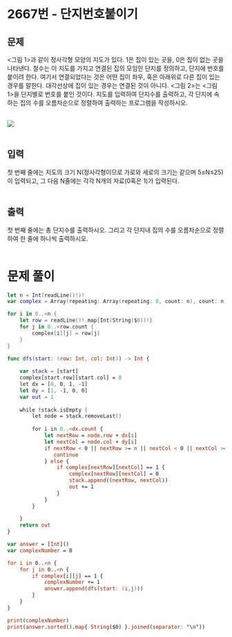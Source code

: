 # 2667번 - 단지번호붙이기
## 문제
<그림 1>과 같이 정사각형 모양의 지도가 있다. 1은 집이 있는 곳을, 0은 집이 없는 곳을 나타낸다. 철수는 이 지도를 가지고 연결된 집의 모임인 단지를 정의하고, 단지에 번호를 붙이려 한다. 여기서 연결되었다는 것은 어떤 집이 좌우, 혹은 아래위로 다른 집이 있는 경우를 말한다. 대각선상에 집이 있는 경우는 연결된 것이 아니다. <그림 2>는 <그림 1>을 단지별로 번호를 붙인 것이다. 지도를 입력하여 단지수를 출력하고, 각 단지에 속하는 집의 수를 오름차순으로 정렬하여 출력하는 프로그램을 작성하시오.
<br><br>

![](https://www.acmicpc.net/upload/images/ITVH9w1Gf6eCRdThfkegBUSOKd.png)
<br><br>

## 입력
첫 번째 줄에는 지도의 크기 N(정사각형이므로 가로와 세로의 크기는 같으며 5≤N≤25)이 입력되고, 그 다음 N줄에는 각각 N개의 자료(0혹은 1)가 입력된다.
<br><br>

## 출력
첫 번째 줄에는 총 단지수를 출력하시오. 그리고 각 단지내 집의 수를 오름차순으로 정렬하여 한 줄에 하나씩 출력하시오.
<br><br>

# 문제 풀이
```Swift
let n = Int(readLine()!)!
var complex = Array(repeating: Array(repeating: 0, count: n), count: n)

for i in 0..<n {
    let row = readLine()!.map{Int(String($0))!}
    for j in 0..<row.count {
        complex[i][j] = row[j]
    }
}

func dfs(start: (row: Int, col: Int)) -> Int {
    
    var stack = [start]
    complex[start.row][start.col] = 0
    let dx = [0, 0, 1, -1]
    let dy = [1, -1, 0, 0]
    var out = 1
    
    while !stack.isEmpty {
        let node = stack.removeLast()
        
        for i in 0..<dx.count {
            let nextRow = node.row + dx[i]
            let nextCol = node.col + dy[i]
            if nextRow < 0 || nextRow >= n || nextCol < 0 || nextCol >= n {
               continue
            } else {
                if complex[nextRow][nextCol] == 1 {
                    complex[nextRow][nextCol] = 0
                    stack.append((nextRow, nextCol))
                    out += 1
                }
            }
        }
        
    }
    return out
}

var answer = [Int]()
var complexNumber = 0

for i in 0..<n {
    for j in 0..<n {
        if complex[i][j] == 1 {
            complexNumber += 1
            answer.append(dfs(start: (i,j)))
        }
    }
}

print(complexNumber)
print(answer.sorted().map{ String($0) }.joined(separator: "\n"))
```
